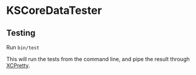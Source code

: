 # KSCoreDataTester

## Testing

Run `bin/test`

This will run the tests from the command line, and pipe the result
through [XCPretty](https://github.com/supermarin/xcpretty).
